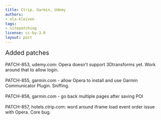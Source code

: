 ```yaml
---
title: Ctrip, Garmin, Udemy
authors:
- ola-kleiven
tags:
- sitepatching
license: cc-by-3.0
layout: post
---
```


<span style="font-size: 140%">Added patches</span><br/><br/>PATCH-853, udemy.com: Opera doesn&#39;t support 3Dtransforms yet. Work around that to allow login.<br/><br/>PATCH-855, garmin.com - allow Opera to install and use Garmin Communicator Plugin. Sniffing.<br/><br/>PATCH-856, garmin.com - go back multiple pages after saving POI<br/><br/>PATCH-857, hotels.ctrip.com: word around iframe load event order issue with Opera. Core bug.
